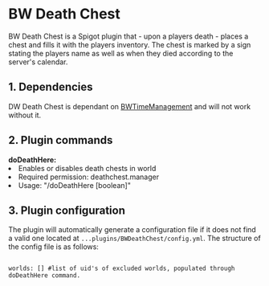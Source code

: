 <h1>BW Death Chest</h1>
<p>BW Death Chest is a Spigot plugin that - upon a players death - places a chest and fills it with the players inventory. The chest is marked by a sign stating the players name as well as when they died according to the server's calendar.</p>

<h2>1. Dependencies</h2>
<p>DW Death Chest is dependant on <a href = "https://github.com/Msvenda/TimeManagement/tree/master/BWTimeManagement">BWTimeManagement</a> and will not work without it.</p>

<h2>2. Plugin commands</h2>
<b>doDeathHere:</b>
<list>
    <li>Enables or disables death chests in world</li>
    <li>Required permission: deathchest.manager</li>
    <li>Usage: "/doDeathHere [boolean]"</li>
</list>
<h2>3. Plugin configuration</h2>

<p>The plugin will automatically generate a configuration file if it does not find a valid one located at <code>...plugins/BWDeathChest/config.yml</code>. The structure of the config file is as follows:</p>

<p>
<code>
worlds: [] #list of uid's of excluded worlds, populated through doDeathHere command.</br>
</code>
</p>